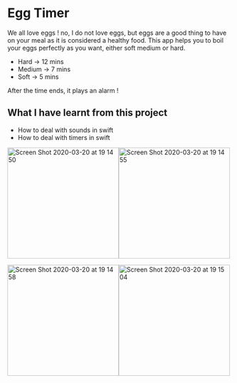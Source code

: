 # Egg Timer

We all love eggs  ! no, I do not love eggs, but eggs are a good thing to have on your meal as it is considered a healthy food. 
This app helps you to boil your eggs perfectly as you want, either soft medium or hard.

- Hard -> 12 mins
- Medium -> 7 mins
- Soft -> 5 mins

After the time ends, it plays an alarm !

## What I have learnt from this project

- How to deal with sounds in swift
- How to deal with timers in swift

<img width="250" alt="Screen Shot 2020-03-20 at 19 14 50" src="https://user-images.githubusercontent.com/31357623/77188793-3785fa80-6adf-11ea-849a-5a019e545ffd.png"><img width="250" alt="Screen Shot 2020-03-20 at 19 14 55" src="https://user-images.githubusercontent.com/31357623/77188798-3a80eb00-6adf-11ea-800b-f55ed1d84cd5.png">

<img width="250" alt="Screen Shot 2020-03-20 at 19 14 58" src="https://user-images.githubusercontent.com/31357623/77188801-3c4aae80-6adf-11ea-8e97-42418143a4c8.png"><img width="250" alt="Screen Shot 2020-03-20 at 19 15 04" src="https://user-images.githubusercontent.com/31357623/77188803-3ce34500-6adf-11ea-882e-38c6d1b5aef6.png">

